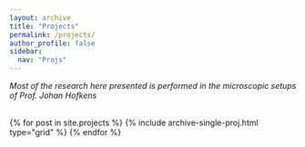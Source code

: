 ```yaml
---
layout: archive
title: "Projects"
permalink: /projects/
author_profile: false
sidebar:
  nav: "Projs"
---
```



<p><i> Most of the research here presented is performed in the microscopic setups of Prof. Johan Hofkens</i></p>
<br>
<div class="grid__wrapper">
  {% for post in site.projects %}
    {% include archive-single-proj.html type="grid" %}
  {% endfor %}
</div>
